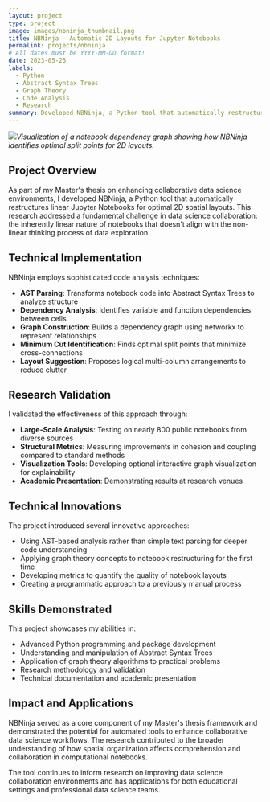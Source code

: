 ```yaml
---
layout: project
type: project
image: images/nbninja_thumbnail.png
title: NBNinja - Automatic 2D Layouts for Jupyter Notebooks
permalink: projects/nbninja
# All dates must be YYYY-MM-DD format!
date: 2023-05-25
labels:
  - Python
  - Abstract Syntax Trees
  - Graph Theory
  - Code Analysis
  - Research
summary: Developed NBNinja, a Python tool that automatically restructures linear Jupyter Notebooks into optimal 2D spatial layouts by analyzing code dependencies through Abstract Syntax Trees, identifying logical breakpoints, and constructing dependency graphs with networkx.
---
```


<img class="ui rounded image" src="../images/nbninja_visualization.png">*Visualization of a notebook dependency graph showing how NBNinja identifies optimal split points for 2D layouts.*

## Project Overview

As part of my Master's thesis on enhancing collaborative data science environments, I developed NBNinja, a Python tool that automatically restructures linear Jupyter Notebooks for optimal 2D spatial layouts. This research addressed a fundamental challenge in data science collaboration: the inherently linear nature of notebooks that doesn't align with the non-linear thinking process of data exploration.

## Technical Implementation

NBNinja employs sophisticated code analysis techniques:
- **AST Parsing**: Transforms notebook code into Abstract Syntax Trees to analyze structure
- **Dependency Analysis**: Identifies variable and function dependencies between cells
- **Graph Construction**: Builds a dependency graph using networkx to represent relationships
- **Minimum Cut Identification**: Finds optimal split points that minimize cross-connections
- **Layout Suggestion**: Proposes logical multi-column arrangements to reduce clutter

## Research Validation

I validated the effectiveness of this approach through:
- **Large-Scale Analysis**: Testing on nearly 800 public notebooks from diverse sources
- **Structural Metrics**: Measuring improvements in cohesion and coupling compared to standard methods
- **Visualization Tools**: Developing optional interactive graph visualization for explainability
- **Academic Presentation**: Demonstrating results at research venues

## Technical Innovations

The project introduced several innovative approaches:
- Using AST-based analysis rather than simple text parsing for deeper code understanding
- Applying graph theory concepts to notebook restructuring for the first time
- Developing metrics to quantify the quality of notebook layouts
- Creating a programmatic approach to a previously manual process

## Skills Demonstrated

This project showcases my abilities in:
- Advanced Python programming and package development
- Understanding and manipulation of Abstract Syntax Trees
- Application of graph theory algorithms to practical problems
- Research methodology and validation
- Technical documentation and academic presentation

## Impact and Applications

NBNinja served as a core component of my Master's thesis framework and demonstrated the potential for automated tools to enhance collaborative data science workflows. The research contributed to the broader understanding of how spatial organization affects comprehension and collaboration in computational notebooks.

The tool continues to inform research on improving data science collaboration environments and has applications for both educational settings and professional data science teams.